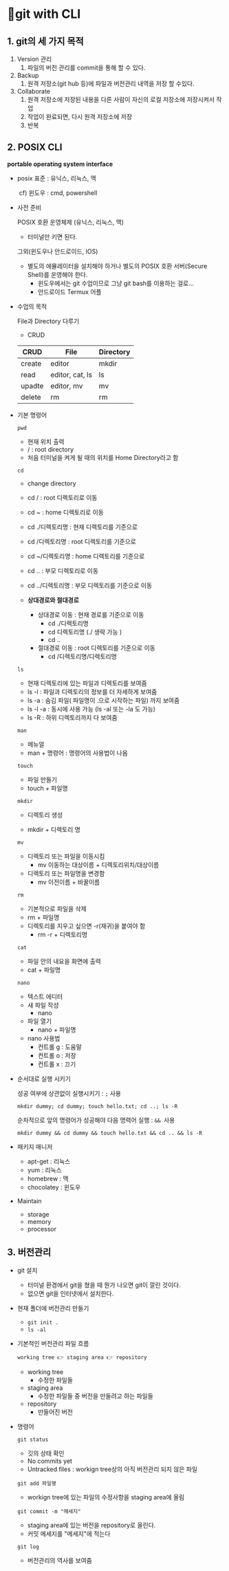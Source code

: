 # 🐙git with CLI



## 1. git의 세 가지 목적

1. Version 관리
   1. 파일의 버전 관리를 commit을 통해 할 수 있다.
2. Backup
   1. 원격 저장소(git hub 등)에 파일과 버전관리 내역을 저장 할 수있다. 
3. Collaborate
   1. 원격 저장소에 저장된 내용을 다른 사람이 자신의 로컬 저장소에 저장시켜서 작업
   2. 작업이 완료되면, 다시 원격 저장소에 저장
   3. 반복



## 2. POSIX CLI

**portable operating system interface**

- posix 표준  :  유닉스, 리눅스, 맥

  ​	cf) 윈도우 : cmd, powershell



- 사전 준비

  POSIX 호환 운영체제 (유닉스, 리눅스, 맥)

  - 터미널만 키면 된다.

  그외(윈도우나 안드로이드, IOS)

  - 별도의 에뮬레이터을 설치해야 하거나 별도의 POSIX 호환 서버(Secure Shell)를 운영해야 한다.
    - 윈도우에서는 git 수업이므로 그냥 git bash를 이용하는 걸로...
    - 안드로이드 Termux 어플



- 수업의 목적

  File과 Directory 다루기

  - CRUD 

  | CRUD   | File            | Directory |
  | ------ | --------------- | --------- |
  | create | editor          | mkdir     |
  | read   | editor, cat, ls | ls        |
  | upadte | editor, mv      | mv        |
  | delete | rm              | rm        |

    

- 기본 명령어

  `pwd`

  - 현재 위치 출력
  - / : root directory
  - 처음 터미널을 켜게 될 때의 위치를 Home Directory라고 함

  `cd` 

  - change directory 
  - cd /   :  root 디렉토리로 이동

  - cd ~  :  home 디렉토리로 이동
  - cd ./디렉토리명 : 현재 디렉토리를 기준으로
  - cd /디렉토리명 : root 디렉토리를 기준으로
  - cd ~/디렉토리명 : home 디렉토리를 기준으로
  - cd .. : 부모 디렉토리로 이동
  - cd ../디렉토리명 : 부모 디렉토리를 기준으로 이동
  - **상대경로와 절대경로**
    - 상대경로 이동 : 현재 경로를 기준으로 이동
      - cd ./디렉토리명 
      - cd 디렉토리명 (./ 생략 가능 )
      - cd ..
    - 절대경로 이동 : root 디렉토리를 기준으로 이동
      - cd /디렉토리명/디렉토리명

  `ls`

  - 현재 디렉토리에 있는 파일과 디렉토리를 보여줌
  - ls -l : 파일과 디렉토리의 정보를 더 자세하게 보여줌
  - ls -a : 숨김 파일( 파일명이 .으로 시작하는 파일) 까지 보여줌
  - ls -l -a : 동시에 사용 가능 (ls -al 또는 -la 도 가능)
  - ls -R : 하위 디렉토리까지 다 보여줌

  `man`

  - 메뉴얼
  - man + 명령어 : 명령어의 사용법이 나옴

  `touch`

  - 파일 만들기
  - touch + 파일명

  `mkdir`

  - 디렉토리 생성

  - mkdir + 디렉토리 명

  `mv`

  - 디렉토리 또는 파일을 이동시킴
    - mv 이동하는 대상이름 + 디렉토리위치/대상이름
  - 디렉토리 또는 파일명을 변경함
    - mv 이전이름 + 바꿀이름

  `rm`

  - 기본적으로 파일을 삭제
  - rm + 파일명
  - 디렉토리를 지우고 싶으면 -r(재귀)을 붙여야 함
    - rm -r + 디렉토리명

  `cat`

  - 파일 안의 내요을 화면에 출력
  - cat + 파일명

  `nano`

  - 텍스트 에디터
  - 새 파일 작성
    - nano
  - 파일 열기
    - nano + 파일명
  - nano 사용법
    - 컨트롤 g : 도움말
    - 컨트롤 o : 저장
    - 컨트롤 x : 끄기



- 순서대로 실행 시키기

  성공 여부에 상관없이 실행시키기  :  `;`  사용

  `mkdir dummy; cd dummy; touch hello.txt; cd ..; ls -R`

  

  순차적으로 앞의 명령어가 성공해야 다음 명력어 실행 :  `&& `사용

  `mkdir dummy && cd dummy && touch hello.txt && cd .. && ls -R`

  

- 패키지 매니저
  - apt-get  : 리눅스
  - yum  : 리눅스
  - homebrew  : 맥
  - chocolatey  : 윈도우



- Maintain
  - storage
  - memory
  - processor



## 3. 버전관리

- git 설치
  - 터미널 환경에서 git을 쳤을 때 뭔가 나오면 git이 깔린 것이다.
  - 없으면 git을 인터넷에서 설치한다.



- 현재 폴더에  버전관리 만들기

  - `git init .`
  - `ls -al`

  

- 기본적인 버전관리 파일 흐름

  `working tree 👉 staging area 👉 repository`

  - working tree
    - 수정한 파일들
  - staging area
    - 수정한 파일들 중 버전을 만들려고 하는 파일들
  - repository
    - 만들어진 버전



- 명령어

  `git status`

  - 깃의 상태 확인
  - No commits yet
  - Untracked files : workign tree상의 아직 버전관리 되지 않은 파일

  `git add 파일명`

  - workign tree에 있는 파일의 수정사항을 staging area에 올림

  `git commit -m "메세지"`

  - staging area에 있는 버전을 repository로 올린다.
  - 커밋 메세지를 "메세지"에 적는다

  `git log`

  - 버전관리의 역사를 보여줌